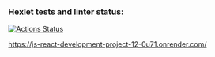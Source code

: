 ### Hexlet tests and linter status:
[![Actions Status](https://github.com/kuraevam/js-react-development-project-12/actions/workflows/hexlet-check.yml/badge.svg)](https://github.com/kuraevam/js-react-development-project-12/actions)


https://js-react-development-project-12-0u71.onrender.com/
